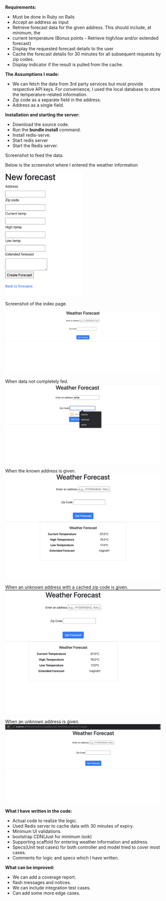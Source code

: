**Requirements:**

- Must be done in Ruby on Rails
- Accept an address as input
- Retrieve forecast data for the given address. This should include, at minimum, the
- current temperature (Bonus points - Retrieve high/low and/or extended forecast)
- Display the requested forecast details to the user
- Cache the forecast details for 30 minutes for all subsequent requests by zip codes.
- Display indicator if the result is pulled from the cache.

**The Assumptions I made:**

- We can fetch the data from 3rd party services but must provide respective API keys. For convenience, I used the local database to store the temperature-related information.
- Zip code as a separate field in the address.
- Address as a single field.

**Installation and starting the server:**

- Download the source code.
- Run the **bundle install** command.
- Install redis-serve.
- Start redis server
- Start the Redis server.

Screenshot to feed the data.

Below is the screenshot where I entered the weather information

<img src='https://github.com/rvkrish/forecast/blob/7c5e463eee2cf06ce8f1870e3553a40ba3ebd766/public/screenshots/Form%20to%20enter%20data.png' width='250'>

Screenshot of the index page.

<img src='https://github.com/rvkrish/forecast/blob/7c5e463eee2cf06ce8f1870e3553a40ba3ebd766/public/screenshots/index.png' width='500'>

When data not completely fed.
<img src='https://github.com/rvkrish/forecast/blob/7c5e463eee2cf06ce8f1870e3553a40ba3ebd766/public/screenshots/emptydata.png' width='500'>

When the known address is given.
<img src='https://github.com/rvkrish/forecast/blob/7c5e463eee2cf06ce8f1870e3553a40ba3ebd766/public/screenshots/data_in_db.png' width='500'>

When an unknown address with a cached zip code is given.
<img src='https://github.com/rvkrish/forecast/blob/7c5e463eee2cf06ce8f1870e3553a40ba3ebd766/public/screenshots/cached_with_zipcode.png' width='500'>

When an unknown address is given.
<img src='https://github.com/rvkrish/forecast/blob/7c5e463eee2cf06ce8f1870e3553a40ba3ebd766/public/screenshots/incase%20data%20is%20not%20present.png' width='500'>

**What I have written in the code:**

- Actual code to realize the logic.
- Used Redis server to cache data with 30 minutes of expiry. 
- Minimum UI validations.
- bootstrap CDN(Just for minimum look)
- Supporting scaffold for entering weather information and address.
- Specs(Unit test cases) for both controller and model tried to cover most cases.
- Comments for logic and specs which I have written.

**What can be improved:**

- We can add a coverage report.
- flash messages and notices.
- We can include integration test cases.
- Can add some more edge cases.




